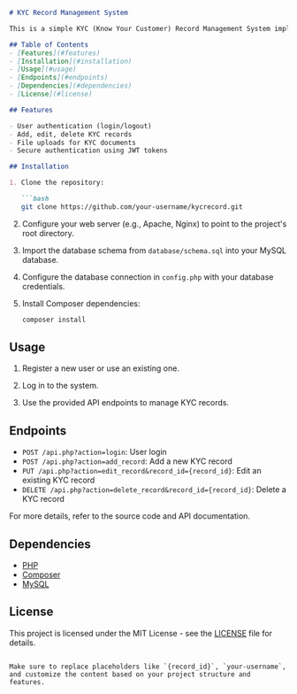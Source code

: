

```markdown
# KYC Record Management System

This is a simple KYC (Know Your Customer) Record Management System implemented in PHP.

## Table of Contents
- [Features](#features)
- [Installation](#installation)
- [Usage](#usage)
- [Endpoints](#endpoints)
- [Dependencies](#dependencies)
- [License](#license)

## Features

- User authentication (login/logout)
- Add, edit, delete KYC records
- File uploads for KYC documents
- Secure authentication using JWT tokens

## Installation

1. Clone the repository:

   ```bash
   git clone https://github.com/your-username/kycrecord.git
   ```

2. Configure your web server (e.g., Apache, Nginx) to point to the project's root directory.

3. Import the database schema from `database/schema.sql` into your MySQL database.

4. Configure the database connection in `config.php` with your database credentials.

5. Install Composer dependencies:

   ```bash
   composer install
   ```

## Usage

1. Register a new user or use an existing one.

2. Log in to the system.

3. Use the provided API endpoints to manage KYC records.

## Endpoints

- `POST /api.php?action=login`: User login
- `POST /api.php?action=add_record`: Add a new KYC record
- `PUT /api.php?action=edit_record&record_id={record_id}`: Edit an existing KYC record
- `DELETE /api.php?action=delete_record&record_id={record_id}`: Delete a KYC record

For more details, refer to the source code and API documentation.

## Dependencies

- [PHP](https://www.php.net/)
- [Composer](https://getcomposer.org/)
- [MySQL](https://www.mysql.com/)

## License

This project is licensed under the MIT License - see the [LICENSE](LICENSE) file for details.
```

Make sure to replace placeholders like `{record_id}`, `your-username`, and customize the content based on your project structure and features.
